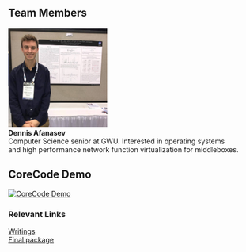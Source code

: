 ## Team Members

<img src="Dennis.png" alt="Dennis Afanasev" width="200" height="200"> <br />
**Dennis Afanasev** <br />
Computer Science senior at GWU. Interested in operating systems <br />
and high performance network function virtualization for middleboxes. 

## CoreCode Demo

[![CoreCode Demo](http://img.youtube.com/vi/2hGLfex5SHc/0.jpg)](https://www.youtube.com/watch?v=2hGLfex5SHc "CoreCode Demo")

### Relevant Links
[Writings](https://drive.google.com/drive/folders/1bSd410L2srpsd_iG8QGGfFWacLTSZKDj?usp=sharing "Writings") <br />
[Final package](https://drive.google.com/open?id=1gP6d8tKONa8CTSD-U-fXWsP8jPk_ErFL)
